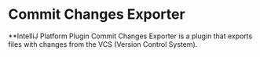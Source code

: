 # Commit Changes Exporter

<!-- Plugin description -->
**IntelliJ Platform Plugin Commit Changes Exporter is a plugin that exports files with changes from the VCS (Version Control System).
<!-- Plugin description end -->

